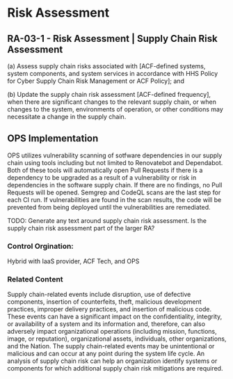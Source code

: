 # Risk Assessment
## RA-03-1 - Risk Assessment | Supply Chain Risk Assessment

(a) Assess supply chain risks associated with [ACF-defined systems, system components, and system services in accordance with HHS Policy for Cyber Supply Chain Risk Management or ACF Policy]; and

(b) Update the supply chain risk assessment [ACF-defined frequency], when there are significant changes to the relevant supply chain, or when changes to the system, environments of operation, or other conditions may necessitate a change in the supply chain.

## OPS Implementation

OPS utilizes vulnerability scanning of sotfware dependencies in our supply chain using tools including but not limited to Renovatebot and Dependabot.  Both of these tools will automatically open Pull Requests if there is a dependency to be upgraded as a result of a vulnerability or risk in dependencies in the software supply chain. If there are no findings, no Pull Requests will be opened.  Semgrep and CodeQL scans are the last step for each CI run.  If vulnerabilities are found in the scan results, the code will be prevented from being deployed until the vulnerabilities are remediated.

TODO: Generate any text around supply chain risk assessment. Is the supply chain risk assessment part of the larger RA?

### Control Orgination:

Hybrid with IaaS provider, ACF Tech, and OPS

### Related Content

Supply chain-related events include disruption, use of defective components, insertion of counterfeits, theft, malicious development practices, improper delivery practices, and insertion of malicious code. These events can have a significant impact on the confidentiality, integrity, or availability of a system and its information and, therefore, can also adversely impact organizational operations (including mission, functions, image, or reputation), organizational assets, individuals, other organizations, and the Nation. The supply chain-related events may be unintentional or malicious and can occur at any point during the system life cycle. An analysis of supply chain risk can help an organization identify systems or components for which additional supply chain risk mitigations are required.
